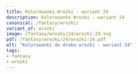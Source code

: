 ```yaml
---
title: Kolorowanki Wróżki - wariant 24
description: Kolorowanka Wrozki - wariant 24
canonical: /fantasy/wrozki/
variant_of: wrozki
image: /fantasy/wrozki/24/wrozki-24.svg
pdf: /fantasy/wrozki/24/wrozki-24.pdf
alt: "Kolorowanki do druku wrozki - wariant 24"
tags:
- fantasy
- wrozki
---
```

